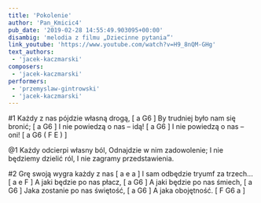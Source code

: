 ```yaml
---
title: 'Pokolenie'
author: 'Pan_Kmicic4'
pub_date: '2019-02-28 14:55:49.903095+00:00'
disambig: 'melodia z filmu „Dziecinne pytania”'
link_youtube: 'https://www.youtube.com/watch?v=H9_8nQM-GHg'
text_authors:
 - 'jacek-kaczmarski'
composers:
 - 'jacek-kaczmarski'
performers:
 - 'przemyslaw-gintrowski'
 - 'jacek-kaczmarski'
---
```


#1
Każdy z nas pójdzie własną drogą, [ a G6  ]
By trudniej było nam się bronić; [ a G6  ]
I nie powiedzą o nas – idą! [ a G6 ] 
I nie powiedzą o nas – oni! [ a G6 ( F E ) ]

@1
Każdy odcierpi własny ból,
Odnajdzie w nim zadowolenie;
I nie będziemy dzielić ról,
I nie zagramy przedstawienia.

#2
Grę swoją wygra każdy z nas [ a e a ]
I sam odbędzie tryumf za trzech... [ a e F ]
A jaki będzie po nas płacz, [ a G6 ]
A jaki będzie po nas śmiech, [ a G6 ]
Jaka zostanie po nas świętość, [ a G6 ]
A jaka obojętność.  [ F G6 a ]